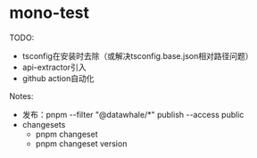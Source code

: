 # mono-test

TODO:

- tsconfig在安装时去除（或解决tsconfig.base.json相对路径问题）
- api-extractor引入
- github action自动化

Notes:

- 发布：pnpm --filter "@datawhale/*" publish --access public
- changesets
    - pnpm changeset
    - pnpm changeset version
